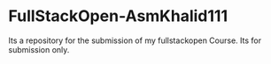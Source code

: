 # FullStackOpen-AsmKhalid111

Its a repository for the submission of my fullstackopen Course. Its for submission only.
